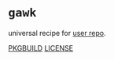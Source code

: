 # `gawk`

universal recipe for [user repo](../themartiancompany/ur).

[PKGBUILD](PKGBUILD)
[LICENSE](COPYING)
